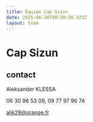 ```yaml
---
title: Équipe Cap Sizun
date: 2025-06-20T08:50:58.321Z
layout: team
---
```


# Cap Sizun



## contact 

Aleksander KLESSA

06 30 96 53 09, 09 77 97 96 74

alik29@orange.fr

